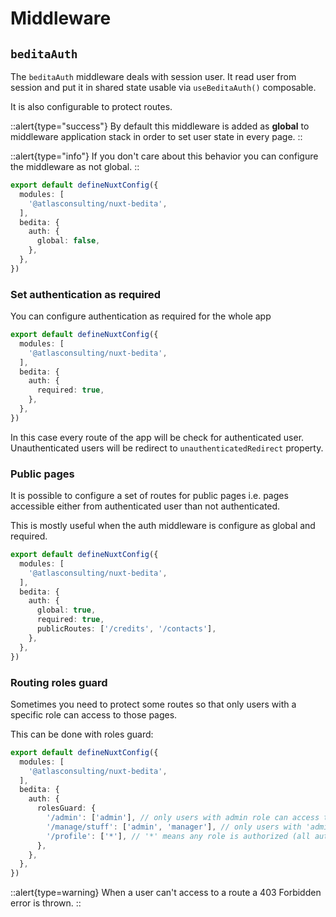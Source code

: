 # Middleware

## `beditaAuth`

The `beditaAuth` middleware deals with session user. It read user from session and put it in shared state usable via `useBeditaAuth()` composable.

It is also configurable to protect routes.

::alert{type="success"}
By default this middleware is added as **global** to middleware application stack in order to set user state in every page.
::

::alert{type="info"}
If you don't care about this behavior you can configure the middleware as not global.
::

```ts [nuxt.config.ts]
export default defineNuxtConfig({
  modules: [
    '@atlasconsulting/nuxt-bedita',
  ],
  bedita: {
    auth: {
      global: false,
    },
  },
})
```

### Set authentication as required

You can configure authentication as required for the whole app

```ts [nuxt.config.ts]
export default defineNuxtConfig({
  modules: [
    '@atlasconsulting/nuxt-bedita',
  ],
  bedita: {
    auth: {
      required: true,
    },
  },
})
```

In this case every route of the app will be check for authenticated user. Unauthenticated users will be redirect to `unauthenticatedRedirect` property.

### Public pages

It is possible to configure a set of routes for public pages i.e. pages accessible either from authenticated user than not authenticated.

This is mostly useful when the auth middleware is configure as global and required.

```ts [nuxt.config.ts]
export default defineNuxtConfig({
  modules: [
    '@atlasconsulting/nuxt-bedita',
  ],
  bedita: {
    auth: {
      global: true,
      required: true,
      publicRoutes: ['/credits', '/contacts'],
    },
  },
})
```

### Routing roles guard

Sometimes you need to protect some routes so that only users with a specific role can access to those pages.

This can be done with roles guard:

```ts [nuxt.config.ts]
export default defineNuxtConfig({
  modules: [
    '@atlasconsulting/nuxt-bedita',
  ],
  bedita: {
    auth: {
      rolesGuard: {
        '/admin': ['admin'], // only users with admin role can access to routes that start with '/admin'
        '/manage/stuff': ['admin', 'manager'], // only users with 'admin' or 'manager' role can access
        '/profile': ['*'], // '*' means any role is authorized (all authenticated users can access to '/profile')
      },
    },
  },
})
```

::alert{type=warning}
When a user can't access to a route a 403 Forbidden error is thrown.
::
